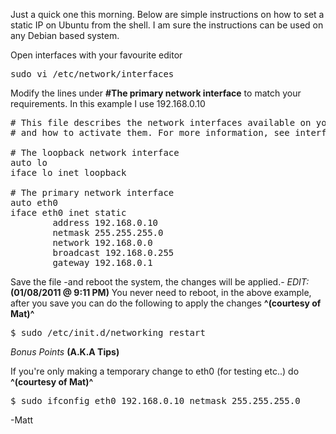 Just a quick one this morning. Below are simple instructions on how to set a static IP on Ubuntu from the shell. I am sure the instructions can be used on any Debian based system.

Open interfaces with your favourite editor

<pre>
sudo vi /etc/network/interfaces
</pre>

Modify the lines under __#The primary network interface__ to match your requirements. In this example I use 192.168.0.10

<pre>
# This file describes the network interfaces available on your system
# and how to activate them. For more information, see interfaces(5).

# The loopback network interface
auto lo
iface lo inet loopback

# The primary network interface
auto eth0
iface eth0 inet static
        address 192.168.0.10
        netmask 255.255.255.0
        network 192.168.0.0
        broadcast 192.168.0.255
        gateway 192.168.0.1
</pre>

Save the file -and reboot the system, the changes will be applied.-
*EDIT:* __(01/08/2011 @ 9:11 PM)__
You never need to reboot, in the above example, after you save you can do the following to apply the changes __^(courtesy of Mat)^__

<pre>
$ sudo /etc/init.d/networking restart
</pre>


*Bonus Points* __(A.K.A Tips)__

If you're only making a temporary change to eth0 (for testing etc..) do __^(courtesy of Mat)^__

<pre>
$ sudo ifconfig eth0 192.168.0.10 netmask 255.255.255.0 
</pre>

-Matt